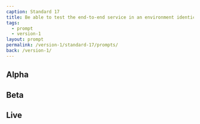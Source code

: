 ```yaml
---
caption: Standard 17
title: Be able to test the end-to-end service in an environment identical to that of the live version on all common browsers and devices. Use dummy accounts and a representative sample of users.
tags:
  - prompt
  - version-1
layout: prompt
permalink: /version-1/standard-17/prompts/
back: /version-1/
---
```


## Alpha

## Beta

## Live
